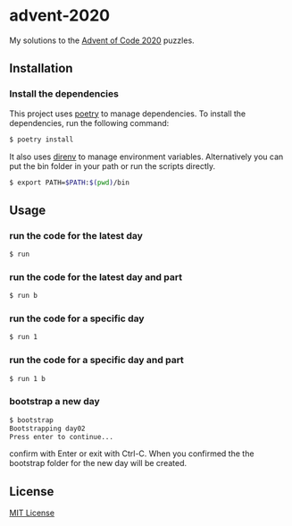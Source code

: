 # advent-2020

My solutions to the [Advent of Code 2020](https://adventofcode.com/2020) puzzles.

## Installation

### Install the dependencies
This project uses [poetry](https://python-poetry.org/) to manage dependencies. To install the dependencies, run the following command:

```bash
$ poetry install
```

It also uses [direnv][1] to manage environment variables.
Alternatively you can put the bin folder in your path or run the scripts directly.

```bash
$ export PATH=$PATH:$(pwd)/bin
```


## Usage

### run the code for the latest day
```bash
$ run
```

### run the code for the latest day and part
```bash
$ run b
```

### run the code for a specific day
```bash
$ run 1
```

### run the code for a specific day and part
```bash
$ run 1 b
```

### bootstrap a new day
```bash
$ bootstrap
Bootstrapping day02
Press enter to continue...
```

confirm with Enter or exit with Ctrl-C. When you confirmed the the bootstrap folder for the new day will be created.

## License

[MIT License](LICENSE)

[1]: https://direnv.net/docs/installation.html
